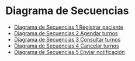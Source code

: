 # Diagrama de Secuencias
* [Diagrama de Secuencias 1 Registrar paciente](https://drive.google.com/file/d/1yeraTfVP5Wl3XAXWhAuPrH5RdOc35jkH/view?usp=sharing)
* [Diagrama de Secuencias 2 Agendar turnos](https://drive.google.com/file/d/1trUi7Ubo7rZNGA4V4JeXXJet72UuNMFd/view?usp=sharing)
* [Diagrama de Secuencias 3 Consultar turnos](https://drive.google.com/file/d/1k7tCMvKN9-18Q5wDJsOs1wxsNpGcVekA/view?usp=sharing)
* [Diagrama de Secuencias 4 Cancelar turnos]()
* [Diagrama de Secuencias 5 Enviar notificación]()
